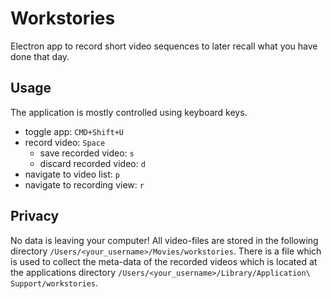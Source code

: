 # Workstories

Electron app to record short video sequences to later recall what you have done that day.

## Usage

The application is mostly controlled using keyboard keys.

- toggle app: `CMD+Shift+U`
- record video: `Space`
  - save recorded video: `s`
  - discard recorded video: `d`
- navigate to video list: `p`
- navigate to recording view: `r`

## Privacy

No data is leaving your computer!
All video-files are stored in the following directory `/Users/<your_username>/Movies/workstories`.
There is a file which is used to collect the meta-data of the recorded videos which is located at the applications directory `/Users/<your_username>/Library/Application\ Support/workstories`.
